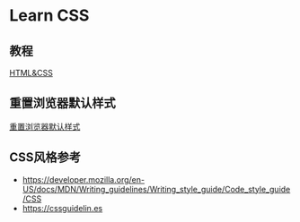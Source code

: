 # Learn CSS

## 教程

[HTML&CSS](https://internetingishard.netlify.app/html-and-css)

## 重置浏览器默认样式

[重置浏览器默认样式](https://necolas.github.io/normalize.css/)

## CSS风格参考

- https://developer.mozilla.org/en-US/docs/MDN/Writing_guidelines/Writing_style_guide/Code_style_guide/CSS
- https://cssguidelin.es

